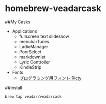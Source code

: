 # homebrew-veadarcask

##My Casks

* Applications
    * fullscreen text slideshow
    * menubarTunes
    * LadioManager
    * PoorSelect
    * markdownlet
    * Lyric Controller
    * KindleStrip
* Fonts
    * [プログラミング用フォント Ricty](https://github.com/yascentur/Ricty)

##Install

`brew tap veadar/veadarcask`